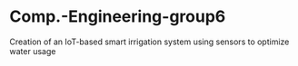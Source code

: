 # Comp.-Engineering-group6
Creation of an IoT-based smart irrigation system using sensors to optimize water usage

